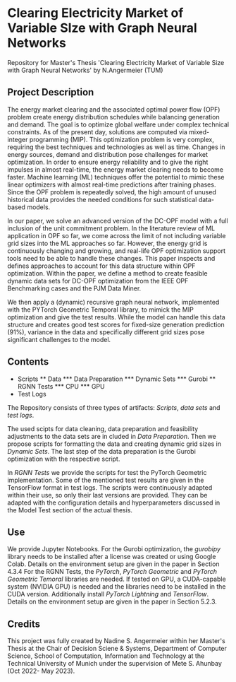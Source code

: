 # Clearing Electricity Market of Variable SIze with Graph Neural Networks
Repository for Master's Thesis 'Clearing Electricity Market of Variable Size with Graph Neural Networks' by N.Angermeier  (TUM)

## Project Description
The energy market clearing and the associated optimal power flow (OPF) problem create energy distribution schedules while balancing generation and demand. The goal is to optimize global welfare under complex technical constraints. As of the present day, solutions are computed via mixed-integer programming (MIP). This optimization problem is very complex, requiring the best techniques and technologies as well as time. Changes in energy sources, demand and distribution pose challenges for market optimization. In order to ensure energy reliability and to give the right impulses in almost real-time, the energy market clearing needs to become faster. Machine learning (ML) techniques offer the potential to mimic these linear optimizers with almost real-time predictions after training phases. Since the OPF problem is repeatedly solved, the high amount of unused historical data provides the needed conditions for such statistical data-based models.

In our paper, we solve an advanced version of the DC-OPF model with a full inclusion of the unit commitment problem. In the literature review of ML application in OPF so far, we come across the limit of not including variable grid sizes into the ML approaches so far. However, the energy grid is continuously changing and growing, and real-life OPF optimization support tools need to be able to handle these changes. This paper inspects and defines approaches to account for this data structure within OPF optimization. Within the paper, we define a method to create feasible dynamic data sets for DC-OPF optimization from the IEEE OPF Benchmarking cases and the PJM Data Miner. 

We then apply a (dynamic) recursive graph neural network, implemented with the PYTorch Geometric Temporal library, to mimick the MIP optimization and give the test results. While the model can handle this data structure and creates good test scores for fixed-size generation prediction (91\%), variance in the data and specifically different grid sizes pose significant challenges to the model.

## Contents
* Scripts
** Data 
*** Data Preparation
*** Dynamic Sets
*** Gurobi
** RGNN Tests
*** CPU
*** GPU
* Test Logs

The Repository consists of three types of artifacts: *Scripts*, *data sets* and *test logs*. 

The used scipts for data cleaning, data preparation and feasibility adjustments to the data sets are in cluded in *Data Preparation*. Then we propose scripts for formatting the data and creating dynamic grid sizes in *Dynamic Sets*. The last step of the data preparation is the Gurobi optimization with the respective script. 

In *RGNN Tests* we provide the scripts for test the PyTorch Geometric implementation. Some of the mentioned test results are given in the TensorFlow format in test logs.
The scripts were continuously adapted within their use, so only their last versions are provided. They can be adapted with the configuration details and hyperparameters discussed in the Model Test section of the actual thesis.

## Use
We provide Jupyter Notebooks.
For the Gurobi optimization, the *gurobipy* library needs to be installed after a license was created or using Google Colab. Details on the environment setup are given in the paper in Section 4.3.4
For the RGNN Tests, the *PyTorch*, *PyTorch Geometric* and *PyTorch Geometric Temoral* libraries are needed. If tested on GPU, a CUDA-capable system (NVIDIA GPU) is needed and the libraries need to be installed in the CUDA version. Additionally install *PyTorch Lightning* and *TensorFlow*. Details on the environment setup are given in the paper in Section 5.2.3.

## Credits
This project was fully created by Nadine S. Angermeier within her Master's Thesis at the Chair of Decision Sciene & Systems, Department of Computer Science, School of Computation, Information and Technology at the Technical University of Munich under the supervision of Mete S. Ahunbay (Oct 2022- May 2023).
